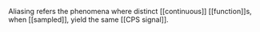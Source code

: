 Aliasing refers the phenomena where distinct [[continuous]] [[function]]s, when [[sampled]], yield the same [[CPS signal]].